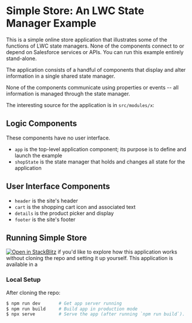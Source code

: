 # Simple Store: An LWC State Manager Example

This is a simple online store application that illustrates some of
the functions of LWC state managers. None of the components connect to 
or depend on Salesforce services or APIs. You can run this example entirely 
stand-alone.

The application consists of a handful of components that display and 
alter information in a single shared state manager.

None of the components communicate using properties or events --
all information is managed through the state manager.

The interesting source for the application is in `src/modules/x`:

## Logic Components

These components have no user interface. 

- `app` is the top-level application component; its purpose is to define and launch the example
- `shopState` is the state manager that holds and changes all state for the application

## User Interface Components
- `header` is the site's header
- `cart` is the shopping cart icon and associated text
- `details` is the product picker and display
- `footer` is the site's footer

## Running Simple Store
[![Open in StackBlitz](https://developer.stackblitz.com/img/open_in_stackblitz_small.svg)](https://stackblitz.com/github/forcedotcom/state-management/tree/main/examples/simple-store)
if you'd like to explore how this application works without cloning the repo and setting it up yourself.
This application is available in a 

### Local Setup

After cloning the repo:

```sh
$ npm run dev       # Get app server running
$ npm run build     # Build app in production mode
$ npx serve         # Serve the app (after running `npm run build`).
```
